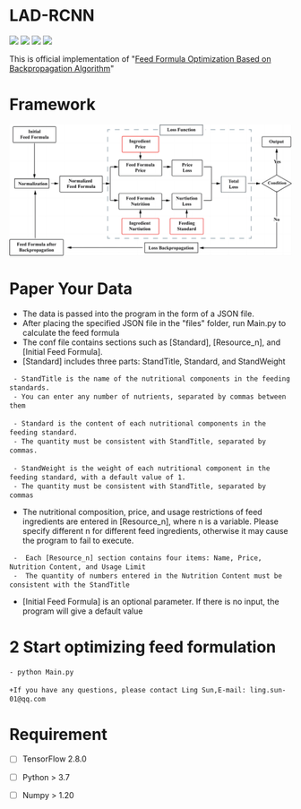 
# LAD-RCNN

![](https://img.shields.io/static/v1?label=python&message=3.8&color=blue)
![](https://img.shields.io/static/v1?label=TensorFlow&message=2.8&color=<COLOR>)
![](https://img.shields.io/static/v1?label=Numpy&message=1.21&color=<COLOR>)
![](https://img.shields.io/static/v1?label=license&message=MIT&color=green)

This is official implementation of "[Feed Formula Optimization Based on Backpropagation Algorithm]()"


# Framework
![The overall pipeline of the FeedMaster](https://github.com/SheepBreedingLab-HZAU/FeedMaster/blob/main/Figure/Flowchart.jpg)


#  Paper Your Data

 - The data is passed into the program in the form of a JSON file.
 - After placing the specified JSON file in the "files" folder, run Main.py to calculate the feed formula
 - The conf file contains sections such as [Standard], [Resource_n], and [Initial Feed Formula].
 - [Standard] includes three parts: StandTitle, Standard, and StandWeight

``` 
 - StandTitle is the name of the nutritional components in the feeding standards.
 - You can enter any number of nutrients, separated by commas between them	
 
 - Standard is the content of each nutritional components in the feeding standard.
 - The quantity must be consistent with StandTitle, separated by commas.

 - StandWeight is the weight of each nutritional component in the feeding standard, with a default value of 1. 
 - The quantity must be consistent with StandTitle, separated by commas
```

 - The nutritional composition, price, and usage restrictions of feed ingredients are entered in [Resource_n], where n is a variable. Please specify different n for different feed ingredients, otherwise it may cause the program to fail to execute.

``` 
 -  Each [Resource_n] section contains four items: Name, Price, Nutrition Content, and Usage Limit
 -  The quantity of numbers entered in the Nutrition Content must be consistent with the StandTitle
```

 - [Initial Feed Formula] is an optional parameter. If there is no input, the program will give a default value

# 2 Start optimizing feed formulation

```
- python Main.py

+If you have any questions, please contact Ling Sun,E-mail: ling.sun-01@qq.com
```


# Requirement
- [ ] TensorFlow  2.8.0
- [ ] Python > 3.7
- [ ] Numpy > 1.20



